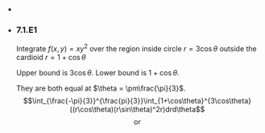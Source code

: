 -
- ### 7.1.E1
  Integrate $f(x,y) = xy^2$ over the region inside circle $r=3\cos\theta$ outside the cardioid $r=1+\cos\theta$
  
  Upper bound is $3\cos\theta$.
  Lower bound is $1+\cos\theta$.
  
  They are both equal at $\theta = \pm\frac{\pi}{3}$.
  $$\int_{\frac{-\pi}{3}}^{\frac{pi}{3}}\int_{1+\cos\theta}^{3\cos\theta}((r\cos\theta)(r\sin\theta)^2r)drd\theta$$
  $$\text{or}$$